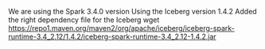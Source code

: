 We are using the Spark 3.4.0 version
Using the Iceberg version 1.4.2
Added the right dependency file for the Iceberg 
wget https://repo1.maven.org/maven2/org/apache/iceberg/iceberg-spark-runtime-3.4_2.12/1.4.2/iceberg-spark-runtime-3.4_2.12-1.4.2.jar

